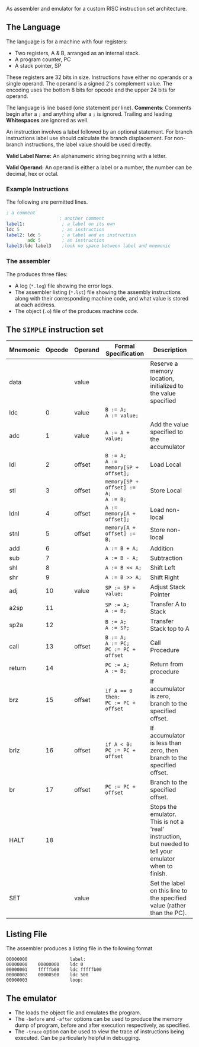 As assembler and emulator for a custom RISC instruction set architecture.


## The Language
The language is for a machine with four registers:
- Two registers, A & B, arranged as an internal stack.
- A program counter, PC
- A stack pointer, SP

These registers are 32 bits in size. Instructions have either no operands or a single operand. The
operand is a signed 2's complement value. The encoding uses the bottom 8 bits for opcode and
the upper 24 bits for operand.


The language is line based (one statement per line). **Comments**: Comments begin after a `;` and anything after a `;` is ignored. Trailing and leading **Whitespaces** are ignored as well.

An instruction involves a label followed by an optional statement. For branch instructions label use should calculate the branch displacement. For non-branch instructions, the label value should be used directly.

**Valid Label Name:** An alphanumeric string beginning with a letter. 

**Valid Operand:** An operand is either a label or a number, the number can be decimal, hex or octal. 

### Example Instructions
The following are permitted lines.
```asm
; a comment
                    ; another comment
label1:              ; a label on its own
ldc 5                ; an instruction
label2: ldc 5        ; a label and an instruction
        adc 5        ; an instruction
label3:ldc label3    ;look no space between label and mnemonic 
```

### The assembler
The produces three files:
- A log (`*.log`) file showing the error logs.
- The assembler listing (`*.lst`) file showing the assembly instructions along with their corresponding machine code, and what value is stored at each address.
- The object (`.o`) file of the produces machine code.

The `SIMPLE` instruction set
- 
| Mnemonic | Opcode | Operand | Formal Specification                           | Description                                                                                            |
|----------|--------|---------|------------------------------------------------|--------------------------------------------------------------------------------------------------------|
| data     |        | value   |                                                | Reserve a memory location,<br>initialized to the value specified                                       |
| ldc      | 0      | value   | `B := A;`<br>`A := value;`                     |                                                                                                        |
| adc      | 1      | value   | `A := A + value;`                              | Add the value specified to the accumulator                                                             |
| ldl      | 2      | offset  | `B := A;`<br>`A := memory[SP + offset];`       | Load Local                                                                                             |
| stl      | 3      | offset  | `memory[SP + offset] := A;`<br>`A := B;`       | Store Local                                                                                            |
| ldnl     | 4      | offset  | `A := memory[A + offset];`                     | Load non-local                                                                                         |
| stnl     | 5      | offset  | `memory[A + offset] := B;`                     | Store non-local                                                                                        |
| add      | 6      |         | `A := B + A;`                                  | Addition                                                                                               |
| sub      | 7      |         | `A := B - A;`                                  | Subtraction                                                                                            |
| shl      | 8      |         | `A := B << A;`                                 | Shift Left                                                                                             |
| shr      | 9      |         | `A := B >> A;`                                 | Shift Right                                                                                            |
| adj      | 10     | value   | `SP := SP + value;`                            | Adjust Stack Pointer                                                                                   |
| a2sp     | 11     |         | `SP := A;`<br>`A := B;`                        | Transfer A to Stack                                                                                    |
| sp2a     | 12     |         | `B := A;`<br>`A := SP;`                        | Transfer Stack top to A                                                                                |
| call     | 13     | offset  | `B := A;`<br>`A := PC;`<br>`PC := PC + offset` | Call Procedure                                                                                         |
| return   | 14     |         | `PC := A;`<br>`A := B;`                        | Return from procedure                                                                                  |
| brz      | 15     | offset  | `if A == 0 then:`<br>    `PC := PC + offset`   | If accumulator is zero, branch to the specified offset.                                                |
| brlz     | 16     | offset  | `if A < 0:`<br>    `PC := PC + offset`         | If accumulator is less than zero, then branch to the specified offset.                                 |
| br       | 17     | offset  | `PC := PC + offset`                            | Branch to the specified offset.                                                                        |
| HALT     | 18     |         |                                                | Stops the emulator. This is not a 'real' instruction, but needed to tell your emulator when to finish. |
| SET      |        | value   |                                                | Set the label on this line to the specified value (rather than the PC).                                |

## Listing File
The assembler produces a listing file in the following format
```
00000000				label:
00000000	00000000	ldc	0
00000001	fffffb00	ldc	fffffb00
00000002	00000500	ldc	500
00000003				loop:
```


## The emulator
- The loads the object file and emulates the program. 
- The `-before` and `-after` options can be used to produce the memory dump of program, before and after execution respectively, as specified.
- The `-trace` option can be used to view the trace of instructions being executed. Can be particularly helpful in debugging.